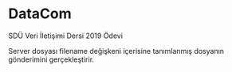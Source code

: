 # DataCom
SDÜ Veri İletişimi Dersi 2019 Ödevi

Server dosyası filename değişkeni içerisine tanımlanmış dosyanın gönderimini gerçekleştirir.
